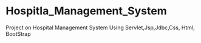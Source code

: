 # Hospitla_Management_System
Project on Hospital Management System Using Servlet,Jsp,Jdbc,Css, Html, BootStrap
